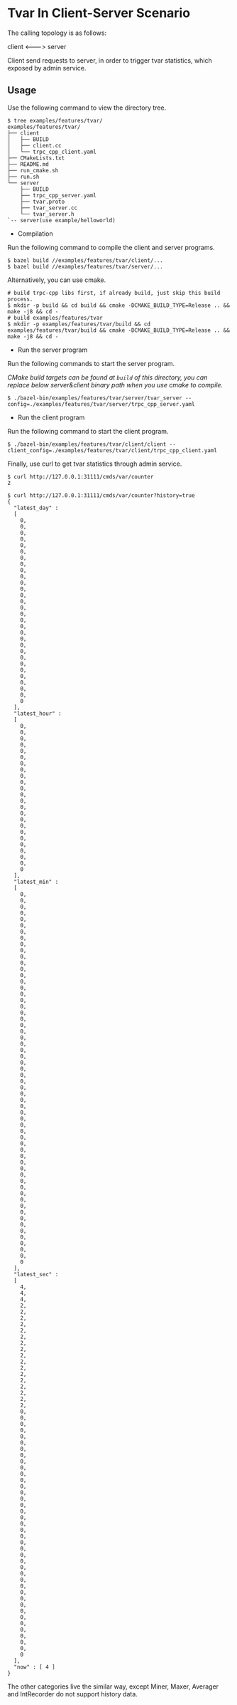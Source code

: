 # Tvar In Client-Server Scenario

The calling topology is as follows:

client <---> server

Client send requests to server, in order to trigger tvar statistics, which exposed by admin service.

## Usage

Use the following command to view the directory tree.
```shell
$ tree examples/features/tvar/
examples/features/tvar/
├── client
│   ├── BUILD
│   ├── client.cc
│   └── trpc_cpp_client.yaml
├── CMakeLists.txt
├── README.md
├── run_cmake.sh
├── run.sh
└── server
    ├── BUILD
    ├── trpc_cpp_server.yaml
    ├── tvar.proto
    ├── tvar_server.cc
    └── tvar_server.h
`-- server(use example/helloworld)
```

* Compilation

Run the following command to compile the client and server programs.

```shell
$ bazel build //examples/features/tvar/client/...
$ bazel build //examples/features/tvar/server/...
```

Alternatively, you can use cmake.
```shell
# build trpc-cpp libs first, if already build, just skip this build process.
$ mkdir -p build && cd build && cmake -DCMAKE_BUILD_TYPE=Release .. && make -j8 && cd -
# build examples/features/tvar
$ mkdir -p examples/features/tvar/build && cd examples/features/tvar/build && cmake -DCMAKE_BUILD_TYPE=Release .. && make -j8 && cd -
```

* Run the server program

Run the following commands to start the server program.

*CMake build targets can be found at `build` of this directory, you can replace below server&client binary path when you use cmake to compile.*

```shell
$ ./bazel-bin/examples/features/tvar/server/tvar_server --config=./examples/features/tvar/server/trpc_cpp_server.yaml
```

* Run the client program

Run the following command to start the client program.

```shell
$ ./bazel-bin/examples/features/tvar/client/client --client_config=./examples/features/tvar/client/trpc_cpp_client.yaml
```

Finally, use curl to get tvar statistics through admin service.

```shell
$ curl http://127.0.0.1:31111/cmds/var/counter
2
```

```shell
$ curl http://127.0.0.1:31111/cmds/var/counter?history=true
{
  "latest_day" :
  [
    0,
    0,
    0,
    0,
    0,
    0,
    0,
    0,
    0,
    0,
    0,
    0,
    0,
    0,
    0,
    0,
    0,
    0,
    0,
    0,
    0,
    0,
    0,
    0,
    0,
    0,
    0,
    0,
    0,
    0
  ],
  "latest_hour" :
  [
    0,
    0,
    0,
    0,
    0,
    0,
    0,
    0,
    0,
    0,
    0,
    0,
    0,
    0,
    0,
    0,
    0,
    0,
    0,
    0,
    0,
    0,
    0,
    0
  ],
  "latest_min" :
  [
    0,
    0,
    0,
    0,
    0,
    0,
    0,
    0,
    0,
    0,
    0,
    0,
    0,
    0,
    0,
    0,
    0,
    0,
    0,
    0,
    0,
    0,
    0,
    0,
    0,
    0,
    0,
    0,
    0,
    0,
    0,
    0,
    0,
    0,
    0,
    0,
    0,
    0,
    0,
    0,
    0,
    0,
    0,
    0,
    0,
    0,
    0,
    0,
    0,
    0,
    0,
    0,
    0,
    0,
    0,
    0,
    0,
    0,
    0,
    0
  ],
  "latest_sec" :
  [
    4,
    4,
    4,
    2,
    2,
    2,
    2,
    2,
    2,
    2,
    2,
    2,
    2,
    2,
    2,
    2,
    2,
    2,
    2,
    2,
    0,
    0,
    0,
    0,
    0,
    0,
    0,
    0,
    0,
    0,
    0,
    0,
    0,
    0,
    0,
    0,
    0,
    0,
    0,
    0,
    0,
    0,
    0,
    0,
    0,
    0,
    0,
    0,
    0,
    0,
    0,
    0,
    0,
    0,
    0,
    0,
    0,
    0,
    0,
    0
  ],
  "now" : [ 4 ]
}
```

The other categories live the similar way, except Miner, Maxer, Averager and IntRecorder do not support history data.

